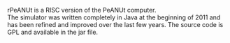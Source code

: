 rPeANUt is a RISC version of the PeANUt computer.   
The simulator was written completely in Java at the beginning of 2011 
and has been refined and improved over the last few years.
The source code is GPL and available in the jar file. 